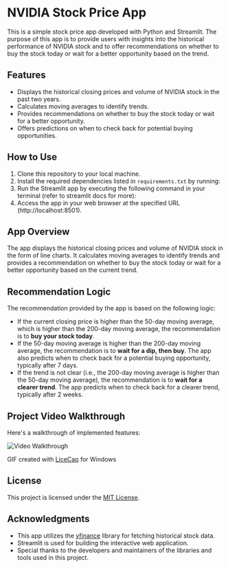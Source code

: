 # NVIDIA Stock Price App

This is a simple stock price app developed with Python and Streamlit. The purpose of this app is to provide users with insights into the historical performance of NVIDIA stock and to offer recommendations on whether to buy the stock today or wait for a better opportunity based on the trend.

## Features

- Displays the historical closing prices and volume of NVIDIA stock in the past two years.
- Calculates moving averages to identify trends.
- Provides recommendations on whether to buy the stock today or wait for a better opportunity.
- Offers predictions on when to check back for potential buying opportunities.

## How to Use

1. Clone this repository to your local machine.
2. Install the required dependencies listed in `requirements.txt` by running:
3. Run the Streamlit app by executing the following command in your terminal (refer to streamlit docs for more):
4. Access the app in your web browser at the specified URL (http://localhost:8501).

## App Overview

The app displays the historical closing prices and volume of NVIDIA stock in the form of line charts. It calculates moving averages to identify trends and provides a recommendation on whether to buy the stock today or wait for a better opportunity based on the current trend.

## Recommendation Logic

The recommendation provided by the app is based on the following logic:

- If the current closing price is higher than the 50-day moving average, which is higher than the 200-day moving average, the recommendation is to **buy your stock today**.
- If the 50-day moving average is higher than the 200-day moving average, the recommendation is to **wait for a dip, then buy**. The app also predicts when to check back for a potential buying opportunity, typically after 7 days.
- If the trend is not clear (i.e., the 200-day moving average is higher than the 50-day moving average), the recommendation is to **wait for a clearer trend**. The app predicts when to check back for a clearer trend, typically after 2 weeks.

## Project Video Walkthrough

Here's a walkthrough of implemented features:

<img src='./assets/nvidiastockprice.gif' title='Video Walkthrough' width='' alt='Video Walkthrough' />

GIF created with [LiceCap](https://www.cockos.com/licecap/) for Windows

## License

This project is licensed under the [MIT License](LICENSE).

## Acknowledgments

- This app utilizes the [yfinance](https://github.com/ranaroussi/yfinance) library for fetching historical stock data.
- Streamlit is used for building the interactive web application.
- Special thanks to the developers and maintainers of the libraries and tools used in this project.
